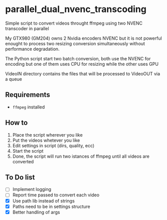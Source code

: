 # parallel_dual_nvenc_transcoding
Simple script to convert videos throught ffmpeg using two NVENC transcoder in parallel

My GTX980 (GM204) owns 2 Nvidia encoders NVENC but it is not powerful enought to process two resizing conversion simultaneously without performance degradation.

The Python script start two batch conversion, both use the NVENC for encoding but one of them
uses CPU for resizing while the other uses GPU

VideoIN directory contains the files that will be processed to VideoOUT via a queue

## Requirements

- `ffmpeg` installed

## How to
1. Place the script wherever you like
2. Put the videos whetever you like
3. Edit settings in script (dirs, quality, ecc)
4. Start the script
5. Done, the script will run two istances of ffmpeg until all videos are converted

## To Do list
- [ ] Implement logging
- [ ] Report time passed to convert each video
- [x] Use path lib instead of strings
- [X] Paths need to be in settings structure
- [X] Better handling of args
